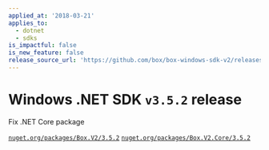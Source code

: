 ```yaml
---
applied_at: '2018-03-21'
applies_to:
  - dotnet
  - sdks
is_impactful: false
is_new_feature: false
release_source_url: 'https://github.com/box/box-windows-sdk-v2/releases/tag/v3.5.2'
---
```


# Windows .NET SDK `v3.5.2` release

Fix .NET Core package

[`nuget.org/packages/Box.V2/3.5.2`](https://www.nuget.org/packages/Box.V2/3.5.2)
[`nuget.org/packages/Box.V2.Core/3.5.2`](https://www.nuget.org/packages/Box.V2.Core/3.5.2)